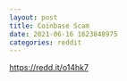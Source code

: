 ```yaml
--- 
layout: post 
title: Coinbase Scam 
date: 2021-06-16 1623848975 
categories: reddit 
--- 
```

https://redd.it/o14hk7